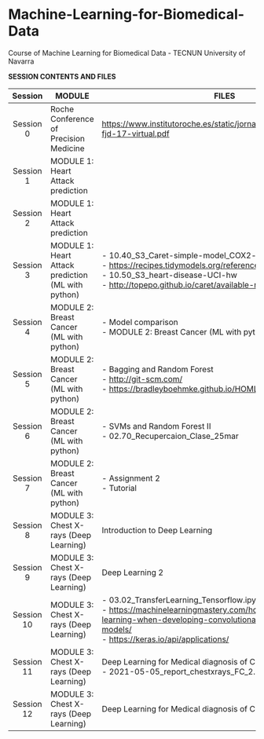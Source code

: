 # Machine-Learning-for-Biomedical-Data

Course of Machine Learning for Biomedical Data - TECNUN University of Navarra

**SESSION CONTENTS AND FILES**

| Session    | MODULE   | FILES                                                                                                                                                                                                               |
| :------------: | -------- | ------------------------------------------------------------------------------------------------------------------------------------------------------------------------------------------------------------------- |
| Session 0 | Roche Conference of Precision Medicine | https://www.institutoroche.es/static/jornadas/archivos/programa-fjd-17-virtual.pdf |
| Session 1  | MODULE 1: Heart Attack prediction |
| Session 2  | MODULE 1: Heart Attack prediction |
| Session 3  | MODULE 1: Heart Attack prediction (ML with python)| - 10.40_S3_Caret-simple-model_COX2-solved.Rmd<br>- https://recipes.tidymodels.org/reference/index.html<br>- 10.50_S3_heart-disease-UCI-hw<br>- http://topepo.github.io/caret/available-models.html                  |
| Session 4  | MODULE 2: Breast Cancer (ML with python) | - Model comparison <br>- MODULE 2: Breast Cancer (ML with python) - decision trees|
| Session 5  | MODULE 2: Breast Cancer (ML with python) | - Bagging and Random Forest <br>- http://git-scm.com/ <br>- https://bradleyboehmke.github.io/HOML/bagging.html I|
| Session 6  | MODULE 2: Breast Cancer (ML with python) | - SVMs and Random Forest II <br>- 02.70_Recupercaion_Clase_25mar|
| Session 7  | MODULE 2: Breast Cancer (ML with python) | - Assignment 2 <br>- Tutorial|
| Session 8  | MODULE 3: Chest X-rays (Deep Learning) | Introduction to Deep Learning|
| Session 9  | MODULE 3: Chest X-rays (Deep Learning) | Deep Learning 2|
| Session 10 | MODULE 3: Chest X-rays (Deep Learning) | - 03.02_TransferLearning_Tensorflow.ipynb <br>- https://machinelearningmastery.com/how-to-use-transfer-learning-when-developing-convolutional-neural-network-models/ <br> - https://keras.io/api/applications/ |
| Session 11 | MODULE 3: Chest X-rays (Deep Learning) | Deep Learning for Medical diagnosis of Chest X-rays  <br>- 2021-05-05_report_chestxrays_FC_2.ipynb|
| Session 12 | MODULE 3: Chest X-rays (Deep Learning) |  Deep Learning for Medical diagnosis of Chest X-rays|
